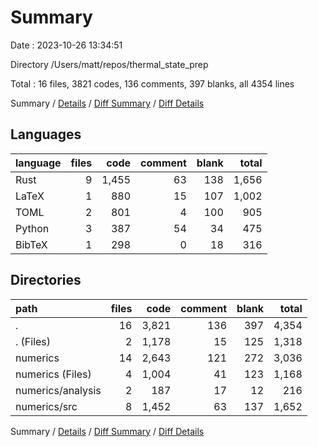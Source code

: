 # Summary

Date : 2023-10-26 13:34:51

Directory /Users/matt/repos/thermal_state_prep

Total : 16 files,  3821 codes, 136 comments, 397 blanks, all 4354 lines

Summary / [Details](details.md) / [Diff Summary](diff.md) / [Diff Details](diff-details.md)

## Languages
| language | files | code | comment | blank | total |
| :--- | ---: | ---: | ---: | ---: | ---: |
| Rust | 9 | 1,455 | 63 | 138 | 1,656 |
| LaTeX | 1 | 880 | 15 | 107 | 1,002 |
| TOML | 2 | 801 | 4 | 100 | 905 |
| Python | 3 | 387 | 54 | 34 | 475 |
| BibTeX | 1 | 298 | 0 | 18 | 316 |

## Directories
| path | files | code | comment | blank | total |
| :--- | ---: | ---: | ---: | ---: | ---: |
| . | 16 | 3,821 | 136 | 397 | 4,354 |
| . (Files) | 2 | 1,178 | 15 | 125 | 1,318 |
| numerics | 14 | 2,643 | 121 | 272 | 3,036 |
| numerics (Files) | 4 | 1,004 | 41 | 123 | 1,168 |
| numerics/analysis | 2 | 187 | 17 | 12 | 216 |
| numerics/src | 8 | 1,452 | 63 | 137 | 1,652 |

Summary / [Details](details.md) / [Diff Summary](diff.md) / [Diff Details](diff-details.md)